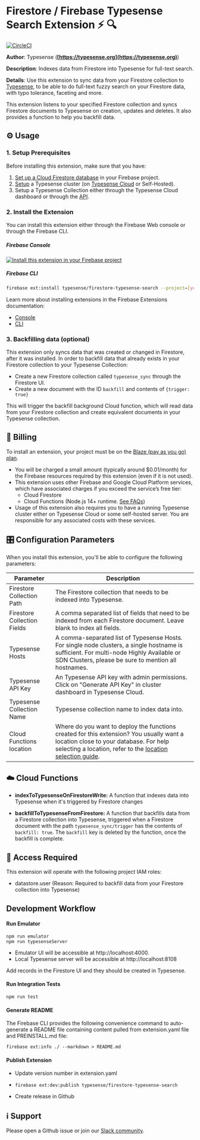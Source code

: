 # Firestore / Firebase Typesense Search Extension ⚡ 🔍 

[![CircleCI](https://circleci.com/gh/typesense/firestore-typesense-search.svg?style=shield)](https://circleci.com/gh/typesense/firestore-typesense-search)

**Author**: Typesense (**[https://typesense.org](https://typesense.org)**)

**Description**: Indexes data from Firestore into Typesense for full-text search.

**Details**: Use this extension to sync data from your Firestore collection to [Typesense](https://typesense.org/), to be able to 
do full-text fuzzy search on your Firestore data, with typo tolerance, faceting and more.

This extension listens to your specified Firestore collection and syncs Firestore documents to Typesense 
on creation, updates and deletes. It also provides a function to help you backfill data.

## ⚙️ Usage

### 1. Setup Prerequisites

Before installing this extension, make sure that you have:

1. [Set up a Cloud Firestore database](https://firebase.google.com/docs/firestore/quickstart) in your Firebase project.
2. [Setup](https://typesense.org/docs/0.20.0/guide/install-typesense.html) a Typesense cluster 
  (on [Typesense Cloud](https://cloud.typesense.org) or Self-Hosted).
3. Setup a Typesense Collection either through the Typesense Cloud dashboard or 
  through the [API](https://typesense.org/docs/0.20.0/api/collections.html#create-a-collection).

### 2. Install the Extension 

You can install this extension either through the Firebase Web console or through the Firebase CLI.

##### Firebase Console

[![Install this extension in your Firebase project](https://www.gstatic.com/mobilesdk/210513_mobilesdk/install-extension.png "Install this extension in your Firebase project")][install-link]

[install-link]: https://console.firebase.google.com/project/_/extensions/install?ref=typesense/firestore-typesense-search

##### Firebase CLI

```bash
firebase ext:install typesense/firestore-typesense-search --project=[your-project-id]
```

Learn more about installing extensions in the Firebase Extensions documentation:

- [Console](https://firebase.google.com/docs/extensions/install-extensions?platform=console)
- [CLI](https://firebase.google.com/docs/extensions/install-extensions?platform=cli)

### 3. Backfilling data (optional)

This extension only syncs data that was created or changed in Firestore, after it was installed. In order to backfill data that already exists in your Firestore collection to your Typesense Collection:

- Create a new Firestore collection called `typesense_sync` through the Firestore UI.
- Create a new document with the ID `backfill` and contents of `{trigger: true}`

This will trigger the backfill background Cloud function, which will read data from your Firestore collection and create equivalent documents in your Typesense collection.

## 🧾 Billing

To install an extension, your project must be on the [Blaze (pay as you go) plan](https://firebase.google.com/pricing).

- You will be charged a small amount (typically around $0.01/month) for the Firebase resources required by this extension (even if it is not used).
- This extension uses other Firebase and Google Cloud Platform services, which have associated charges if you exceed the service’s free tier:
    - Cloud Firestore
    - Cloud Functions (Node.js 14+ runtime. [See FAQs](https://firebase.google.com/support/faq#expandable-24))
- Usage of this extension also requires you to have a running Typesense cluster either on Typesense Cloud or some 
  self-hosted server. You are responsible for any associated costs with these services.


## 🎛️ Configuration Parameters

When you install this extension, you'll be able to configure the following parameters:

| Parameter | Description |
|-----------|-------------|
| Firestore Collection Path | The Firestore collection that needs to be indexed into Typesense. |
| Firestore Collection Fields | A comma separated list of fields that need to be indexed from each Firestore document. Leave blank to index all fields. |
| Typesense Hosts | A comma-separated list of Typesense Hosts. For single node clusters, a single hostname is sufficient. For multi-node Highly Available or SDN Clusters, please be sure to mention all hostnames. | 
| Typesense API Key | An Typesense API key with admin permissions. Click on "Generate API Key" in cluster dashboard in Typesense Cloud. |
| Typesense Collection Name | Typesense collection name to index data into. |
| Cloud Functions location | Where do you want to deploy the functions created for this extension? You usually want a location close to your database. For help selecting a location, refer to the [location selection guide](https://firebase.google.com/docs/functions/locations). |



## ☁️ Cloud Functions

* **indexToTypesenseOnFirestoreWrite:** A function that indexes data into Typesense when it's triggered by Firestore changes

* **backfillToTypesenseFromFirestore:** A function that backfills data from a Firestore collection into Typesense, triggered when a Firestore document with the path `typesense_sync/trigger` has the contents of `backfill: true`. The `backfill` key is deleted by the function, once the backfill is complete.


## 🔑 Access Required

This extension will operate with the following project IAM roles:

* datastore.user (Reason: Required to backfill data from your Firestore collection into Typesense)

## Development Workflow

#### Run Emulator

```shell
npm run emulator
npm run typesenseServer
```

- Emulator UI will be accessible at http://localhost:4000.
- Local Typesense server will be accessible at http://localhost:8108

Add records in the Firestore UI and they should be created in Typesense.

#### Run Integration Tests

```shell
npm run test
```

#### Generate README

The Firebase CLI provides the following convenience command to auto-generate a README file containing content
pulled from extension.yaml file and PREINSTALL.md file:

```shell
firebase ext:info ./ --markdown > README.md
```

#### Publish Extension

- Update version number in extension.yaml
- 
    ```shell
    firebase ext:dev:publish typesense/firestore-typesense-search
    ```
- Create release in Github

## ℹ️ Support

Please open a Github issue or join our [Slack community](https://join.slack.com/t/typesense-community/shared_invite/zt-mx4nbsbn-AuOL89O7iBtvkz136egSJg).
